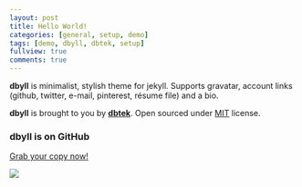 ```yaml
---
layout: post
title: Hello World!
categories: [general, setup, demo]
tags: [demo, dbyll, dbtek, setup]
fullview: true
comments: true
---
```


**dbyll** is minimalist, stylish theme for jekyll. Supports gravatar, account links (github, twitter, e-mail, pinterest, résume file) and a bio.  

**dbyll** is brought to you by **[dbtek](http://ismaildemirbilek.com)**. Open sourced under [MIT](http://opensource.org/licenses/MIT) license.

### dbyll is on GitHub

<a class="btn btn-default" href="https://github.com/dbtek/dbyll">Grab your copy now!</a>


<a href="url"><img src="https://www.google.com/url?sa=i&source=images&cd=&cad=rja&uact=8&ved=2ahUKEwjt_-e1gqbhAhWsIaYKHVqWBbUQjRx6BAgBEAU&url=https%3A%2F%2Fpixabay.com%2Fko%2Fimages%2Fsearch%2F%25EB%25B0%2594%25EB%258B%25A4%2F&psig=AOvVaw1tvG-xhByADZ1skXq-L1Zs&ust=1553903135411820" border="0"></a>

